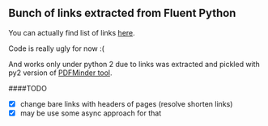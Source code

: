 Bunch of links extracted from Fluent Python
-------------------------------------------

You can actually find list of links [here](fluentpy3.md).

Code is really ugly for now :(

And works only under python 2 due to links was extracted and pickled with py2 version of [PDFMinder tool](https://github.com/euske/pdfminer).

####TODO

- [x] change bare links with headers of pages (resolve shorten links)
- [x] may be use some async approach for that
